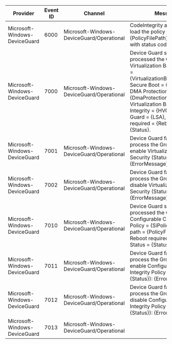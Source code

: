 Provider                       |  Event ID  |  Channel                                    |  Message
-------------------------------|------------|---------------------------------------------|--------------------------------------------------------------------------------------------------------------------------------------------------------------------------------------------------------------------------------------------------------------------------------------------------------------
Microsoft-Windows-DeviceGuard  |  6000      |  Microsoft-Windows-DeviceGuard/Operational  |  CodeIntegrity attempted to load the policy located at {PolicyFilePath}, but failed with status code {ErrorCode}
Microsoft-Windows-DeviceGuard  |  7000      |  Microsoft-Windows-DeviceGuard/Operational  |  Device Guard successfully processed the Group Policy: Virtualization Based Security  = {VirtualizationBasedSecurity},  Secure Boot = {SecureBoot}, DMA Protection = {DmaProtection},  Virtualization Based Code Integrity = {HVCI}, Credential Guard = {LSA}, Reboot required = {Reboot}, Status = {Status}.
Microsoft-Windows-DeviceGuard  |  7001      |  Microsoft-Windows-DeviceGuard/Operational  |  Device Guard failed to process the Group Policy to enable Virtualization Based Security (Status = {Status}): {ErrorMessage}
Microsoft-Windows-DeviceGuard  |  7002      |  Microsoft-Windows-DeviceGuard/Operational  |  Device Guard failed to process the Group Policy to disable Virtualization Based Security (Status = {Status}): {ErrorMessage}
Microsoft-Windows-DeviceGuard  |  7010      |  Microsoft-Windows-DeviceGuard/Operational  |  Device Guard successfully processed the Group Policy: Configurable Code Integrity Policy = {SiPolicy},  Policy file path = {PolicyFilePath}, Reboot required = {Reboot}, Status = {Status}.
Microsoft-Windows-DeviceGuard  |  7011      |  Microsoft-Windows-DeviceGuard/Operational  |  Device Guard failed to process the Group Policy to enable Configurable Code Integrity Policy (Status = {Status}): {ErrorMessage}
Microsoft-Windows-DeviceGuard  |  7012      |  Microsoft-Windows-DeviceGuard/Operational  |  Device Guard failed to process the Group Policy to disable Configurable Code Integrity Policy (Status = {Status}): {ErrorMessage}
Microsoft-Windows-DeviceGuard  |  7013      |  Microsoft-Windows-DeviceGuard/Operational  |